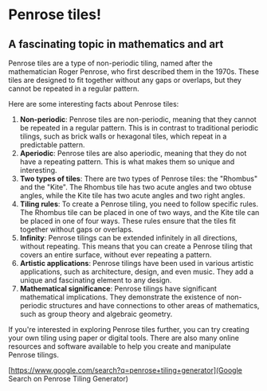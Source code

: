 # Penrose tiles!

## A fascinating topic in mathematics and art

Penrose tiles are a type of non-periodic tiling, named after the mathematician Roger Penrose, who first described them in the 1970s. These tiles are designed to fit together without any gaps or overlaps, but they cannot be repeated in a regular pattern.

Here are some interesting facts about Penrose tiles:

1. **Non-periodic**: Penrose tiles are non-periodic, meaning that they cannot be repeated in a regular pattern. This is in contrast to traditional periodic tilings, such as brick walls or hexagonal tiles, which repeat in a predictable pattern.
2. **Aperiodic**: Penrose tiles are also aperiodic, meaning that they do not have a repeating pattern. This is what makes them so unique and interesting.
3. **Two types of tiles**: There are two types of Penrose tiles: the "Rhombus" and the "Kite". The Rhombus tile has two acute angles and two obtuse angles, while the Kite tile has two acute angles and two right angles.
4. **Tiling rules**: To create a Penrose tiling, you need to follow specific rules. The Rhombus tile can be placed in one of two ways, and the Kite tile can be placed in one of four ways. These rules ensure that the tiles fit together without gaps or overlaps.
5. **Infinity**: Penrose tilings can be extended infinitely in all directions, without repeating. This means that you can create a Penrose tiling that covers an entire surface, without ever repeating a pattern.
6. **Artistic applications**: Penrose tilings have been used in various artistic applications, such as architecture, design, and even music. They add a unique and fascinating element to any design.
7. **Mathematical significance**: Penrose tilings have significant mathematical implications. They demonstrate the existence of non-periodic structures and have connections to other areas of mathematics, such as group theory and algebraic geometry.

If you're interested in exploring Penrose tiles further, you can try creating your own tiling using paper or digital tools. There are also many online resources and software available to help you create and manipulate Penrose tilings.

[https://www.google.com/search?q=penrose+tiling+generator](Google Search on Penrose Tiling Generator)
